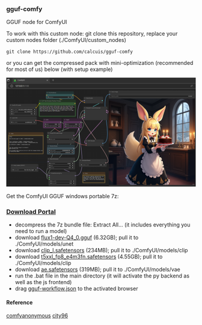 ### gguf-comfy
GGUF node for ComfyUI

To work with this custom node: git clone this repository, replace your custom nodes folder (./ComfyUI/custom_nodes)
```
git clone https://github.com/calcuis/gguf-comfy
```
or you can get the compressed pack with mini-optimization (recommended for most of us) below (with setup example)

![screenshot](gguf.png)

Get the ComfyUI GGUF windows portable 7z:
### [Download Portal](https://github.com/calcuis/gguf-comfy/releases/download/0.0.2/ComfyUI_GGUF_windows_portable.7z)
- decompress the 7z bundle file: Extract All... (it includes everything you need to run a model)
- download [flux1-dev-Q4_0.gguf](https://huggingface.co/city96/FLUX.1-dev-gguf/blob/main/flux1-dev-Q4_0.gguf) (6.32GB); pull it to ./ComfyUI/models/unet
- download [clip_l.safetensors](https://huggingface.co/comfyanonymous/flux_text_encoders/blob/main/clip_l.safetensors) (234MB); pull it to ./ComfyUI/models/clip
- download [t5xxl_fp8_e4m3fn.safetensors](https://huggingface.co/comfyanonymous/flux_text_encoders/blob/main/t5xxl_fp8_e4m3fn.safetensors) (4.55GB); pull it to ./ComfyUI/models/clip
- download [ae.safetensors](https://huggingface.co/black-forest-labs/FLUX.1-schnell/blob/main/ae.safetensors) (319MB); pull it to ./ComfyUI/models/vae
- run the .bat file in the main directory (it will activate the py backend as well as the js frontend)
- drag [gguf-workflow.json](https://github.com/calcuis/gguf-comfy/blob/main/gguf-workflow.json) to the activated browser
#### Reference
[comfyanonymous](https://github.com/comfyanonymous/ComfyUI)
[city96](https://github.com/city96/ComfyUI-GGUF)

